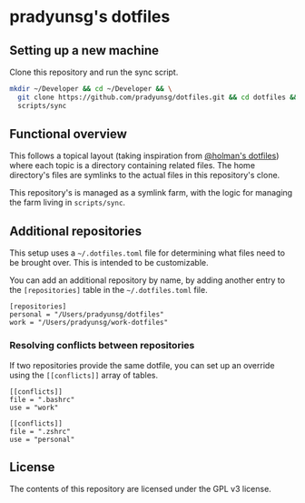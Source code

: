 # pradyunsg's dotfiles

## Setting up a new machine

Clone this repository and run the sync script.

```bash
mkdir ~/Developer && cd ~/Developer && \
  git clone https://github.com/pradyunsg/dotfiles.git && cd dotfiles && \
  scripts/sync
```

## Functional overview

This follows a topical layout (taking inspiration from [@holman's dotfiles](https://github.com/holman/dotfiles)) where each topic is a directory containing related files. The home directory's files are symlinks to the actual files in this repository's clone.

This repository's is managed as a symlink farm, with the logic for managing the farm living in `scripts/sync`.

## Additional repositories

This setup uses a `~/.dotfiles.toml` file for determining what files need to be brought over. This is intended to be customizable.

You can add an additional repository by name, by adding another entry to the `[repositories]` table in the `~/.dotfiles.toml` file.

```
[repositories]
personal = "/Users/pradyunsg/dotfiles"
work = "/Users/pradyunsg/work-dotfiles"
```

### Resolving conflicts between repositories

If two repositories provide the same dotfile, you can set up an override using the `[[conflicts]]` array of tables.

```
[[conflicts]]
file = ".bashrc"
use = "work"

[[conflicts]]
file = ".zshrc"
use = "personal"
```

## License

The contents of this repository are licensed under the GPL v3 license.
